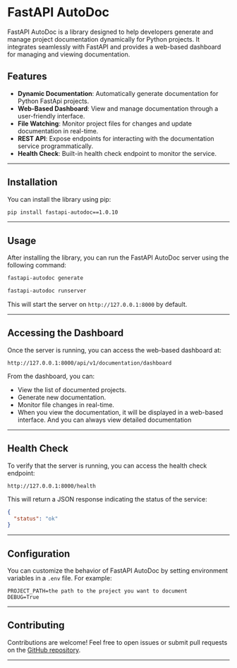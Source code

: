 # FastAPI AutoDoc

FastAPI AutoDoc is a library designed to help developers generate and manage project documentation dynamically for Python projects. It integrates seamlessly with FastAPI and provides a web-based dashboard for managing and viewing documentation.

## Features

- **Dynamic Documentation**: Automatically generate documentation for Python FastApi projects.
- **Web-Based Dashboard**: View and manage documentation through a user-friendly interface.
- **File Watching**: Monitor project files for changes and update documentation in real-time.
- **REST API**: Expose endpoints for interacting with the documentation service programmatically.
- **Health Check**: Built-in health check endpoint to monitor the service.

---

## Installation

You can install the library using pip:

```bash
pip install fastapi-autodoc==1.0.10
```
---

## Usage

After installing the library, you can run the FastAPI AutoDoc server using the following command:

```bash
fastapi-autodoc generate
```

```bash
fastapi-autodoc runserver
```

This will start the server on `http://127.0.0.1:8000` by default.

---

## Accessing the Dashboard

Once the server is running, you can access the web-based dashboard at:

```plaintext
http://127.0.0.1:8000/api/v1/documentation/dashboard
```

From the dashboard, you can:
- View the list of documented projects.
- Generate new documentation.
- Monitor file changes in real-time.
- When you view the documentation, it will be displayed in a web-based interface. And you can always view detailed documentation

---

## Health Check

To verify that the server is running, you can access the health check endpoint:

```plaintext
http://127.0.0.1:8000/health
```

This will return a JSON response indicating the status of the service:
```json
{
  "status": "ok"
}
```

---

## Configuration

You can customize the behavior of FastAPI AutoDoc by setting environment variables in a `.env` file. For example:

```plaintext
PROJECT_PATH=the path to the project you want to document
DEBUG=True
```

---

## Contributing

Contributions are welcome! Feel free to open issues or submit pull requests on the [GitHub repository](https://github.com/BisiOlaYemi/fastapi-auto-doc).

---